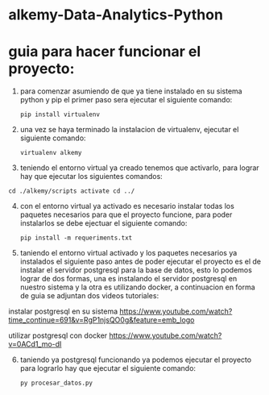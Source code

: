 # alkemy-Data-Analytics-Python


# guia para hacer funcionar el proyecto:

1. para comenzar asumiendo de que ya tiene instalado en su sistema python y pip el primer paso sera ejecutar el siguiente comando:
 
    ``pip install virtualenv``

2. una vez se haya terminado la instalacion de virtualenv, ejecutar el siguiente comando: 
 
    ``virtualenv alkemy``

3. teniendo el entorno virtual ya creado tenemos que activarlo, para lograr hay que ejecutar los siguientes comandos:
 
 ``
    cd ./alkemy/scripts
    activate
    cd ../
``
    
4. con el entorno virtual ya activado es necesario instalar todas los paquetes necesarios para que el proyecto funcione, para poder instalarlos se debe ejectuar el siguiente comando:
  
   ``pip install -m requeriments.txt``
    
5. taniendo el entorno virtual activado y los paquetes necesarios ya instalados el siguiente paso antes de poder ejecutar el proyecto es el de instalar el servidor postgresql para la base de datos, esto lo podemos lograr de dos formas, una es instalando el servidor postgresql en nuestro sistema y la otra es utilizando docker, a continuacion en forma de guia se adjuntan dos videos tutoriales: 
    
 instalar postgresql en su sistema
   https://www.youtube.com/watch?time_continue=691&v=RgP1njsQO0g&feature=emb_logo

 utilizar postgresql con docker 
  https://www.youtube.com/watch?v=0ACd1_mo-dI
  
6. taniendo ya postgresql funcionando ya podemos ejecutar el proyecto para lograrlo hay que ejecutar el siguiente comando:

   ``py procesar_datos.py``
  
  
